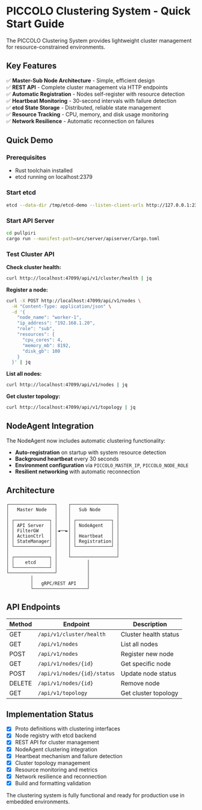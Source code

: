# PICCOLO Clustering System - Quick Start Guide

The PICCOLO Clustering System provides lightweight cluster management for resource-constrained environments.

## Key Features

✅ **Master-Sub Node Architecture** - Simple, efficient design  
✅ **REST API** - Complete cluster management via HTTP endpoints  
✅ **Automatic Registration** - Nodes self-register with resource detection  
✅ **Heartbeat Monitoring** - 30-second intervals with failure detection  
✅ **etcd State Storage** - Distributed, reliable state management  
✅ **Resource Tracking** - CPU, memory, and disk usage monitoring  
✅ **Network Resilience** - Automatic reconnection on failures  

## Quick Demo

### Prerequisites
- Rust toolchain installed 
- etcd running on localhost:2379

### Start etcd
```bash
etcd --data-dir /tmp/etcd-demo --listen-client-urls http://127.0.0.1:2379 --advertise-client-urls http://127.0.0.1:2379
```

### Start API Server
```bash
cd pullpiri
cargo run --manifest-path=src/server/apiserver/Cargo.toml
```

### Test Cluster API

**Check cluster health:**
```bash
curl http://localhost:47099/api/v1/cluster/health | jq
```

**Register a node:**
```bash
curl -X POST http://localhost:47099/api/v1/nodes \
  -H "Content-Type: application/json" \
  -d '{
    "node_name": "worker-1",
    "ip_address": "192.168.1.20", 
    "role": "sub",
    "resources": {
      "cpu_cores": 4,
      "memory_mb": 8192,
      "disk_gb": 100
    }
  }' | jq
```

**List all nodes:**
```bash
curl http://localhost:47099/api/v1/nodes | jq
```

**Get cluster topology:**
```bash
curl http://localhost:47099/api/v1/topology | jq
```

## NodeAgent Integration

The NodeAgent now includes automatic clustering functionality:

- **Auto-registration** on startup with system resource detection
- **Background heartbeat** every 30 seconds  
- **Environment configuration** via `PICCOLO_MASTER_IP`, `PICCOLO_NODE_ROLE`
- **Resilient networking** with automatic reconnection

## Architecture

```
┌─────────────────┐    ┌─────────────────┐
│   Master Node   │    │   Sub Node      │
│                 │    │                 │  
│ ┌─────────────┐ │    │ ┌─────────────┐ │
│ │ API Server  │ │    │ │ NodeAgent   │ │
│ │ FilterGW    │ │◄──►│ │             │ │
│ │ ActionCtrl  │ │    │ │ Heartbeat   │ │
│ │ StateManager│ │    │ │ Registration│ │
│ └─────────────┘ │    │ └─────────────┘ │
│                 │    │                 │
│ ┌─────────────┐ │    └─────────────────┘
│ │    etcd     │ │           │
│ └─────────────┘ │           │
└─────────────────┘           │
         │                    │
         │   gRPC/REST API    │
         └────────────────────┘
```

## API Endpoints

| Method | Endpoint | Description |
|--------|----------|-------------|
| GET | `/api/v1/cluster/health` | Cluster health status |
| GET | `/api/v1/nodes` | List all nodes |
| POST | `/api/v1/nodes` | Register new node |
| GET | `/api/v1/nodes/{id}` | Get specific node |
| POST | `/api/v1/nodes/{id}/status` | Update node status |
| DELETE | `/api/v1/nodes/{id}` | Remove node |
| GET | `/api/v1/topology` | Get cluster topology |

## Implementation Status

- [x] Proto definitions with clustering interfaces
- [x] Node registry with etcd backend
- [x] REST API for cluster management  
- [x] NodeAgent clustering integration
- [x] Heartbeat mechanism and failure detection
- [x] Cluster topology management
- [x] Resource monitoring and metrics
- [x] Network resilience and reconnection
- [x] Build and formatting validation

The clustering system is fully functional and ready for production use in embedded environments.